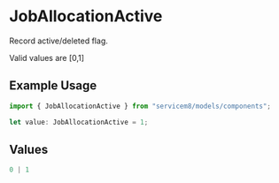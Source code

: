 # JobAllocationActive

Record active/deleted flag. 

Valid values are [0,1]

## Example Usage

```typescript
import { JobAllocationActive } from "servicem8/models/components";

let value: JobAllocationActive = 1;
```

## Values

```typescript
0 | 1
```